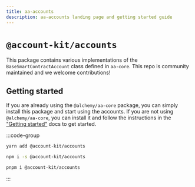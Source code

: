 ```yaml
---
title: aa-accounts
description: aa-accounts landing page and getting started guide
---
```


# `@account-kit/accounts`

This package contains various implementations of the `BaseSmartContractAccount` class defined in `aa-core`. This repo is community maintained and we welcome contributions!

## Getting started

If you are already using the `@alchemy/aa-core` package, you can simply install this package and start using the accounts. If you are not using `@alchemy/aa-core`, you can install it and follow the instructions in the ["Getting started"](/getting-started/introduction) docs to get started.

:::code-group

```bash [yarn]
yarn add @account-kit/accounts
```

```bash [npm]
npm i -s @account-kit/accounts
```

```bash [pnpm]
pnpm i @account-kit/accounts
```

:::
